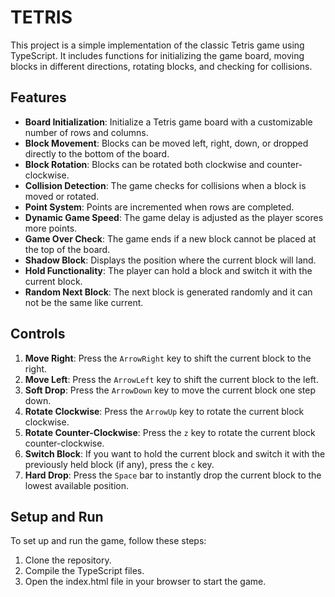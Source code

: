 # TETRIS

This project is a simple implementation of the classic Tetris game using TypeScript. It includes functions for initializing the game board, moving blocks in different directions, rotating blocks, and checking for collisions.

## Features

- **Board Initialization**: Initialize a Tetris game board with a customizable number of rows and columns.
- **Block Movement**: Blocks can be moved left, right, down, or dropped directly to the bottom of the board.
- **Block Rotation**: Blocks can be rotated both clockwise and counter-clockwise.
- **Collision Detection**: The game checks for collisions when a block is moved or rotated. 
- **Point System**: Points are incremented when rows are completed.
- **Dynamic Game Speed**: The game delay is adjusted as the player scores more points.
- **Game Over Check**: The game ends if a new block cannot be placed at the top of the board.
- **Shadow Block**: Displays the position where the current block will land.
- **Hold Functionality**: The player can hold a block and switch it with the current block.
- **Random Next Block**: The next block is generated randomly and it can not be the same like current.

## Controls

1. **Move Right**: Press the `ArrowRight` key to shift the current block to the right. 
2. **Move Left**: Press the `ArrowLeft` key to shift the current block to the left.
3. **Soft Drop**: Press the `ArrowDown` key to move the current block one step down.
4. **Rotate Clockwise**: Press the `ArrowUp` key to rotate the current block clockwise.
5. **Rotate Counter-Clockwise**: Press the `z` key to rotate the current block counter-clockwise.
6. **Switch Block**: If you want to hold the current block and switch it with the previously held block (if any), press the `c` key.
7. **Hard Drop**: Press the `Space` bar to instantly drop the current block to the lowest available position.

## Setup and Run

To set up and run the game, follow these steps:

1. Clone the repository.
2. Compile the TypeScript files.
3. Open the index.html file in your browser to start the game.

